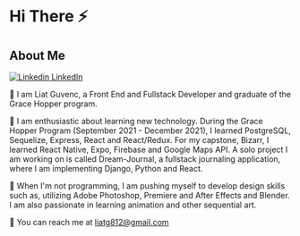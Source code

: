 
# Hi There ⚡  

## About Me  

[![Linkedin](https://i.stack.imgur.com/gVE0j.png) LinkedIn](https://www.linkedin.com/in/liat-guvenc-8394b0179/)
&nbsp;

💬 I am Liat Guvenc, a Front End and Fullstack Developer and graduate of the Grace Hopper program.

🍞 I am enthusiastic about learning new technology. During the Grace Hopper Program (September 2021 - December 2021), I learned PostgreSQL, Sequelize, Express, React and React/Redux. For my capstone, Bizarr, I learned React Native, Expo, Firebase and Google Maps API. A solo project I am working on is called Dream-Journal, a fullstack journaling application, where I am implementing Django, Python and React.

🏁 When I'm not programming, I am pushing myself to develop design skills such as, utilizing Adobe Photoshop, Premiere and After Effects and Blender. I am also passionate in learning animation and other sequential art. 

🐝 You can reach me at liatg812@gmail.com

<!---
liat-g/liat-g is a ✨ special ✨ repository because its `README.md` (this file) appears on your GitHub profile.
You can click the Preview link to take a look at your changes.
--->
